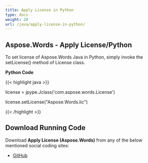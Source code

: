 ```yaml
---
title: Apply License in Python
type: docs
weight: 20
url: /java/apply-license-in-python/
---
```


## **Aspose.Words - Apply License/Python**
To set license of Aspose.Words Java in Python, simply invoke the setLicense() method of License class.

**Python Code**

{{< highlight java >}}

 license = jpype.Jclass('com.aspose.words.License')

license.setLicense("Aspose.Words.lic")




{{< /highlight >}}
## **Download Running Code**
Download **Apply License (Aspose.Words)** from any of the below mentioned social coding sites:

- [GitHub](https://github.com/aspose-words/Aspose.Words-for-Java/blob/master/Plugins/Aspose_Words_Java_for_Python/tests/quickstart/applylicense/ApplyLicense.py)

